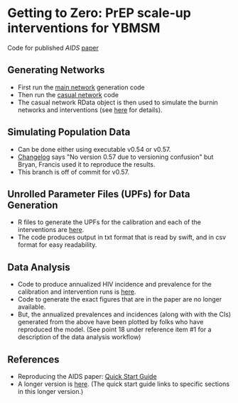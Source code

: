 # Getting to Zero: PrEP scale-up interventions for YBMSM
Code for published _AIDS_ [paper](https://pubmed.ncbi.nlm.nih.gov/31490212/)

## Generating Networks
- First run the [main network](https://github.com/khanna7/BARS/blob/master/transmission_model/r/network_creation/chicago-init-net-estimation-with-prep.R) generation code
- Then run the [casual network](https://github.com/khanna7/BARS/blob/master/transmission_model/r/network_creation/chicago-init-cas-net-estimation.R) code
- The casual network RData object is then used to simulate the burnin networks and interventions (see [here](https://docs.google.com/document/d/1jfhwJFwRDJGKJOr-iyLYz-Ah5snKnHtYzuAwNPflTqA/edit#bookmark=id.fw580und7f68) for details).

##  Simulating Population Data 
 - Can be done either using executable v0.54 or v0.57.
 - [Changelog](https://github.com/khanna7/BARS/blob/scheduled_intervention/transmission_model/changelog.txt) says "No version 0.57 due to versioning confusion" but Bryan, Francis used it to reproduce the results. 
 - This branch is off of commit for v0.57.

## Unrolled Parameter Files (UPFs) for Data Generation
 - R files to generate the UPFs for the calibration and each of the interventions are [here](https://github.com/khanna7/BARS/tree/AIDS-GTZ-paper/transmission_model/swift_proj/data).
 - The code produces output in txt format that is read by swift, and in csv format for easy readability. 

## Data Analysis 
 - Code to produce annualized HIV incidence and prevalence for the calibration and intervention runs is [here](https://github.com/khanna7/BARS/tree/AIDS-GTZ-paper/transmission_model/swift_proj/data).
 - Code to generate the exact figures that are in the paper are no longer available.
 - But, the annualized prevalences and incidences (along with with the CIs) generated from the above have been plotted by folks who have reproduced the model. (See point 18 under reference item #1 for a description of the data analysis workflow)

## References
 - Reproducing the AIDS paper: [Quick Start Guide](https://docs.google.com/document/d/1XHhmn8uwgCQpVK7l9bDTPfvhAGCgga9TL3oxlQopxsM/edit?usp=sharing)
 - A longer version is [here](https://docs.google.com/document/d/1jfhwJFwRDJGKJOr-iyLYz-Ah5snKnHtYzuAwNPflTqA/edit#bookmark=id.5kxqzyl3xk6c). (The quick start guide links to specific sections in this longer version.)



 
